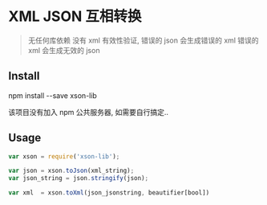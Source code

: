 # XML JSON 互相转换

> 无任何库依赖
> 没有 xml 有效性验证, 错误的 json 会生成错误的 xml
> 错误的 xml 会生成无效的 json


## Install

npm install --save xson-lib

该项目没有加入 npm 公共服务器, 如需要自行搞定..


## Usage

```js
var xson = require('xson-lib');

var json = xson.toJson(xml_string);
var json_string = json.stringify(json);

var xml  = xson.toXml(json_jsonstring, beautifier[bool])
```